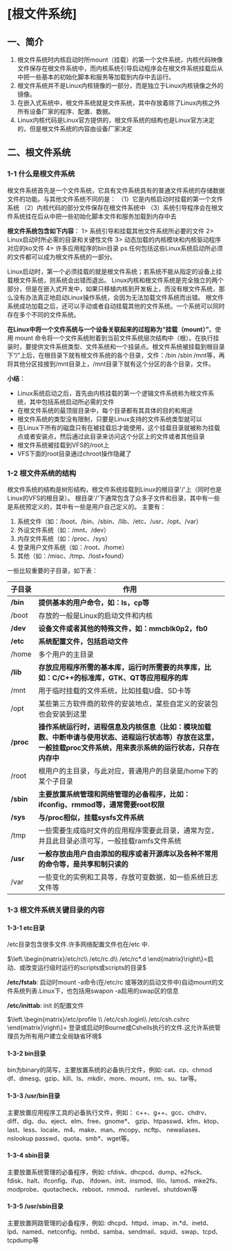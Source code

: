 # \[根文件系统\]

## 一、简介

1. 根文件系统时内核启动时所mount（挂载）的第一个文件系统，内核代码映像文件保存在根文件系统中，而内核系统引导启动程序会在根文件系统挂载后从中把一些基本的初始化脚本和服务等加载到内存中去运行。
2. 根文件系统并不是Linux内核镜像的一部分，而是独立于Linux内核镜像之外的镜像。
3. 在嵌入式系统中，根文件系统就是文件系统，其中存放着除了Linux内核之外所有设备厂家的程序、配置、数据。
4. Linux内核代码是Linux官方提供的，根文件系统的结构也是Linux官方决定的，但是根文件系统的内容由设备厂家决定

## 二、根文件系统

### 1-1 什么是根文件系统

根文件系统首先是一个文件系统，它具有文件系统具有的普通文件系统的存储数据文件的功能。与其他文件系统不同的是：
（1）它是内核启动时挂载的第一个文件系统
（2）内核代码的部分文件保存在根文件系统中
（3）系统引导程序会在根文件系统挂在后从中把一些初始化脚本文件和服务加载到内存中去

**根文件系统包含如下内容**：
1> 系统引导和挂载其他文件系统所必要的文件
2> Linux启动时所必需的目录和关键性文件
3> 动态加载的内核模块和内核驱动程序对应的ko文件
4> 许多应用程序的bin目录
ps.任何包括这些Linux系统启动所必须的文件都可以成为根文件系统的一部分。

Linux启动时，第一个必须挂载的就是根文件系统；若系统不能从指定的设备上挂载根文件系统，则系统会出错而退出。
Linux内核和根文件系统是完全独立的两个部分，但是在嵌入式开发中，如果只移植内核到开发板上，而没有根文件系统，那么没有办法真正地启动Linux操作系统，会因为无法加载文件系统而出错。
根文件系统成功加载之后，还可以手动或者自动挂载其他的文件系统。一个系统可以同时存在多个不同的文件系统。

**在Linux中将一个文件系统与一个设备关联起来的过程称为“挂载（mount）”**。使用 mount 命令将一个文件系统附着到当前文件系统层次结构中（根）。在执行挂装时，要提供文件系统类型、文件系统和一个挂装点。根文件系统被挂载到根目录下“/”上后，在根目录下就有根文件系统的各个目录，文件：/bin /sbin /mnt等，再将其他分区挂接到/mnt目录上，/mnt目录下就有这个分区的各个目录，文件。

**小结**：

- Linux系统启动之后，首先由内核挂载的第一个逻辑文件系统称为根文件系统，其中包括系统启动所必需的文件
- 在根文件系统的最顶层目录中，每个目录都有其具体的目的和用途
- 根文件系统的类型没有限制，只要是Linux支持的文件系统类型就可以
- 在Linux下所有的磁盘只有在被挂载后才能使用，这个挂载目录就被称为挂载点或者安装点，然后通过此目录来访问这个分区上的文件或者其他目录
- 根文件系统被挂载到VFS的/root上
- VFS下面的root目录通过chroot操作隐藏了

### 1-2 根文件系统的结构

根文件系统的结构是树形结构，根文件系统挂载到Linux的根目录'/'上（同时也是Linux的VFS的根目录）。
根目录'/'下通常包含了众多子文件和目录，其中有一些是系统预定义的，其中有一些是用户自己定义的。
主要有：

1. 系统文件（如：/boot、/bin、/sbin、/lib、/etc、/usr、/opt、/var）
2. 外设文件系统（如：/mnt、/dev）
3. 内存文件系统（如：/proc、/sys）
4. 登录用户文件系统（如：/root、/home）
5. 其他（如：/misc、/tmp、/lost+found）

一些比较重要的子目录，如下表：

|子目录|作用|
|-----|-----|
|**/bin**|**提供基本的用户命令，如：ls，cp等**|
|/boot|存放的一般是Linux的启动文件和内核|
|**/dev**|**设备文件或者其他的特殊文件，如：mmcblk0p2，fb0**|
|**/etc**|**系统配置文件，包括启动文件**|
|/home|多个用户的主目录|
|**/lib**|**存放应用程序所需的基本库，运行时所需要的共享库，比如：C/C++的标准库，GTK、QT等应用程序的库**|
|/mnt|用于临时挂载的文件系统，比如挂载U盘、SD卡等|
|/opt|某些第三方软件商的软件的安装地点，某些自定义的安装包也会安装到这里|
|**/proc**|**操作系统运行时，进程信息及内核信息（比如：模块加载数、中断申请与使用状态、进程运行状态等）存放在这里，一般挂载proc文件系统，用来表示系统的运行状态，只存在内存中**|
|/root|根用户的主目录，与此对应，普通用户的目录是/home下的某个子目录|
|**/sbin**|**主要放置系统管理和网络管理的必备程序，比如：ifconfig、rmmod等，通常需要root权限**|
|**/sys**|**与/proc相似，挂载sysfs文件系统**|
|/tmp|一些需要生成临时文件的应用程序需要此目录，通常为空，并且此目录必须可写，一般挂载ramfs文件系统|
|**/usr**|**一般存放由用户自由添加的程序或者开源库以及各种不常用的命令等，是共享和制只读的**|
|/var|一些变化的实例和工具等，存放可变数据，如一些系统日志文件等|

### 1-3 根文件系统关键目录的内容

#### 1-3-1 etc目录

/etc目录包含很多文件.许多网络配置文件也在/etc 中.

$\left.\begin{matrix}/etc/rc\\ /etc/rc.d\\ /etc/rc*.d \end{matrix}\right\}=启动、或改变运行级时运行的scripts或scripts的目录$

**/etc/fstab**: 启动时mount -a命令(在/etc/rc 或等效的启动文件中)自动mount的文件系统列表.Linux下，也包括用swapon -a启用的swap区的信息

**/etc/inittab**: init 的配置文件

$\left.\begin{matrix}/etc/profile \\ /etc/csh.login\\ /etc/csh.cshrc   \end{matrix}\right\}= 登录或启动时Bourne或Cshells执行的文件.这允许系统管理员为所有用户建立全局缺省环境$


#### 1-3-2 bin目录

bin为binary的简写，主要放置系统的必备执行文件，例如:
cat、cp、chmod df、dmesg、gzip、kill、ls、mkdir、more、mount、rm、su、tar等。

#### 1-3-3 /usr/bin目录

主要放置应用程序工具的必备执行文件，例如：
c++、g++、gcc、chdrv、diff、dig、du、eject、elm、free、gnome*、 gzip、htpasswd、kfm、ktop、last、less、locale、m4、make、man、mcopy、ncftp、 newaliases、nslookup passwd、quota、smb*、wget等。

#### 1-3-4 sbin目录

主要放置系统管理的必备程序，例如:
cfdisk、dhcpcd、dump、e2fsck、fdisk、halt、ifconfig、ifup、 ifdown、init、insmod、lilo、lsmod、mke2fs、modprobe、quotacheck、reboot、rmmod、 runlevel、shutdown等

#### 1-3-5 /usr/sbin目录

主要放置网路管理的必备程序，例如:
dhcpd、httpd、imap、in.*d、inetd、lpd、named、netconfig、nmbd、samba、sendmail、squid、swap、tcpd、tcpdump等




